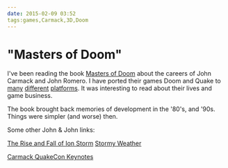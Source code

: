 ```yaml
---
date: 2015-02-09 03:52
tags:games,Carmack,3D,Doom
---
```


# "Masters of Doom"

I've been reading the book [Masters of Doom](http://books.google.com/books/about/Masters_of_Doom.html?id=yyaxyKjyp2YC)
about the careers of John Carmack and John Romero. I have ported their games
Doom and Quake to [many](http://en.wikipedia.org/wiki/MSN_TV)
[different](http://dxquake.sourceforge.net/)
[platforms](https://github.com/jackpal/glesquake). It was interesting to read
about their lives and game business.

The book brought back memories of development in the '80's, and '90s. Things
were simpler (and worse) then.

Some other John & John links:

[The Rise and Fall of Ion Storm](http://www.salon.com/2002/01/02/ion_storm/)
[Stormy Weather](http://www.dallasobserver.com/1999-01-14/news/stormy-weather/)

[Carmack QuakeCon Keynotes](https://www.google.com/webhp?sourceid=chrome-instant&ion=1&espv=2&ie=UTF-8#safe=off&tbm=vid&q=carmack+quakecon+keynote)
